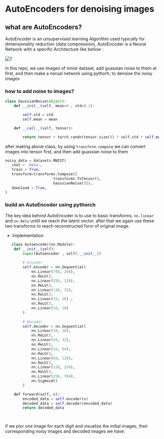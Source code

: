 # AutoEncoders for denoising images

## what are AutoEncoders?

AutoEncoder is an unsupervised learning Algorithm used typically for dimensionality reduction (data compression), AutoEncoder is a Neural Network with a specific Architecture like bellow :

![1](https://user-images.githubusercontent.com/67091916/219174340-547b4992-4f7b-45cd-8b04-9ba82c5a9778.PNG)

in this repo, we use images of mnist dataset, add guassian noise to them at first, and then make a nerual network using pythorh, to denoise the noisy images 

### how to add noise to images? 


```python
class GaussianNoise(object): 
    def __init__(self, mean=0., std=0.1): 

        self.std = std
        self.mean = mean

    def __call__(self, tensor): 

        return tensor + torch.randn(tensor.size()) * self.std + self.mean
```
 after making above class, by using `transform.compose` we can convert images into tensor first, and then add guassian noise to them
 
 ```python
noisy_data = datasets.MNIST(
    root = 'data',
    train = True,                         
    transform=transforms.Compose([
                       transforms.ToTensor(),
                       GaussianNoise()]), 
    download = True,            
)
```

### build an AutoEncoder using pythorch 
The key idea behind AutoEncoder is to use to basic transforms. `nn.linear` and `nn.Relu` untill we reach  the latent vector. after that we again use these two transforms to reach reconstructed form of original image.

- Implementation
```python
   class Autoencoder(nn.Module):
    def __init__(self):
        super(Autoencoder , self).__init__()        
        
        # Encoder
        self.encoder = nn.Sequential(
            nn.Linear(784, 256),
            nn.ReLU(),
            nn.Linear(256, 128),
            nn.ReLU(),
            nn.Linear(128, 32),
            nn.ReLU(),
            nn.Linear(32, 16) ,
            nn.ReLU(),
            nn.Linear(16, 10)
        )
        
        # Decoder
        self.decoder = nn.Sequential(
            nn.Linear(10, 16),
            nn.ReLU(),
            nn.Linear(16, 32),
            nn.ReLU(),
            nn.Linear(32, 64),
            nn.ReLU(),
            nn.Linear(64, 128),
            nn.ReLU(),
            nn.Linear(128, 256),
            nn.ReLU(),
            nn.Linear(256, 784),
            nn.Sigmoid()
        )

    def forward(self, x):
        encoded_data = self.encoder(x)
        decoded_data = self.decoder(encoded_data)
        return decoded_data

 

```

if we plor one image for each digit and visualize the initial images, their corresponding noisy images and decoded images we have: 


